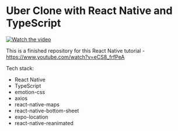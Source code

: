 # Uber Clone with React Native and TypeScript

[![Watch the video](https://github.com/bikowalczyk/uber-clone/assets/34490652/6ec7523b-3d7c-42e7-a45e-8efbe10ace85)](https://www.youtube.com/watch?v=eCS8_frfPeA)

This is a finished repository for this React Native tutorial - https://www.youtube.com/watch?v=eCS8_frfPeA

Tech stack:
- React Native
- TypeScript
- emotion-css
- axios
- react-native-maps
- react-native-bottom-sheet
- expo-location
- react-native-reanimated
